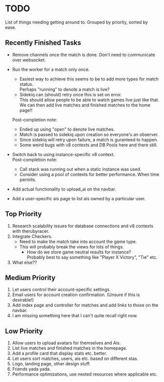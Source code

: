 # TODO
List of things needing getting around to. Grouped by priority, sorted by ease.

Recently Finished Tasks
-----------------------
* Remove channels once the match is done. Don't need to communicate over websocket.
* Run the worker for a match only once.
    - Easiest way to achieve this seems to be to add more types for match status.  
      Perhaps "running" to denote a match is live?
    - Sidekiq can (should) retry once this is set on error.  
      This should allow people to be able to watch games live just like that.  
      We can then add live matches and finished matches to the home page!!
      
  Post-completion note:
    - Ended up using "open" to denote live matches.
    - Match is passed to sidekiq upon creation so everyone's an observer.
    - Since sidekiq will retry upon failure, a match is guranteed to happen.
    - Some weird bugs with v8 contexts and DB Pools here and there still.
* Switch back to using instance-specific v8 context.  
  Post-completion note:
    - Call stack was running out when a static instance was used.
    - Consider using a pool of contexts for better performance. When time permits.
* Add actual functionality to upload_ai on the navbar.
* Add a user-specific ais page to list ais owned by a particular user.


Top Priority
------------

1. Research scalability issues for database connections and v8 contexts with therubyracer.
2. Integrate Checkers.
    * Need to make the match take into account the game type.
    * This will probably break the views for lots of things.
        - How do we store game neutral results for instance?  
          Probably best to say something like "Player X Victory", "Tie" etc.
3. What else??

Medium Priority
---------------

1. Let users control their account-specific settings.
2. Email users for account creation confirmation. (Unsure if this is desirable!)
3. Add index page and controller for matches and add links to those on the navbar.
4. I am missing something here that I can't quite recall right now.

Low Priority
---------------

1. Allow users to upload avatars for themselves and Ais.
2. List live matches and finished matches in the homepage.
3. Add a profile card that display stats etc. better.
4. Let users sort matches, users, ais etc. based on different stas.
5. Logo, landing page, other design stuff.
6. Friends yada yada.
7. Performance optimizations, use nested resources where applicable etc.

